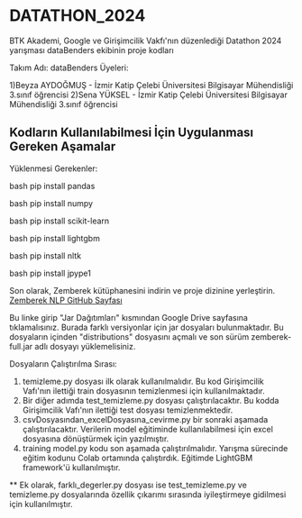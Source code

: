 # DATATHON_2024
BTK Akademi, Google ve Girişimcilik Vakfı'nın düzenlediği Datathon 2024 yarışması dataBenders ekibinin proje kodları

Takım Adı: dataBenders
Üyeleri:

1)Beyza AYDOĞMUŞ - İzmir Katip Çelebi Üniversitesi Bilgisayar Mühendisliği 3.sınıf öğrencisi
2)Sena YÜKSEL - İzmir Katip Çelebi Üniversitesi Bilgisayar Mühendisliği 3.sınıf öğrencisi

Kodların Kullanılabilmesi İçin Uygulanması Gereken Aşamalar
-----------------------------------------------------------
Yüklenmesi Gerekenler:

bash
pip install pandas

bash
pip install numpy

bash
pip install scikit-learn

bash
pip install lightgbm

bash
pip install nltk

bash
pip install jpype1

Son olarak, Zemberek kütüphanesini indirin ve proje dizinine yerleştirin.
[Zemberek NLP GitHub Sayfası](https://github.com/ahmetaa/zemberek-nlp)

Bu linke girip "Jar Dağıtımları" kısmından Google Drive sayfasına tıklamalısınız. Burada farklı versiyonlar için jar dosyaları bulunmaktadır. Bu dosyaların içinden "distributions" dosyasını açmalı ve son sürüm zemberek-full.jar adlı dosyayı yüklemelisiniz.

Dosyaların Çalıştırılma Sırası:

1) temizleme.py dosyası ilk olarak kullanılmalıdır. Bu kod Girişimcilik Vafı'nın ilettiği train dosyasının temizlenmesi için kullanılmaktadır.
2) Bir diğer adımda test_temizleme.py dosyası çalıştırılacaktır. Bu kodda Girişimcilik Vafı'nın ilettiği test dosyası temizlenmektedir.
3) csvDosyasından_excelDosyasına_cevirme.py bir sonraki aşamada çalıştırılacaktır. Verilerin model eğitiminde kullanılabilmesi için excel dosyasına dönüştürmek için yazılmıştır.
4) training model.py kodu son aşamada çalıştırılmalıdır. Yarışma sürecinde eğitim kodunu Colab ortamında çalıştırdık. Eğitimde LightGBM framework'ü kullanılmıştır.

** Ek olarak, farklı_degerler.py dosyası ise test_temizleme.py ve temizleme.py dosyalarında özellik çıkarımı sırasında iyileştirmeye gidilmesi için kullanılmıştır.
